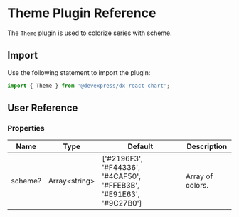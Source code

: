 # Theme Plugin Reference

The `Theme` plugin is used to colorize series with scheme.

## Import

Use the following statement to import the plugin:

```js
import { Theme } from '@devexpress/dx-react-chart';
```

## User Reference

### Properties

Name | Type | Default | Description
-----|------|---------|------------
scheme? | Array&lt;string&gt; | ['#2196F3', '#F44336', '#4CAF50', '#FFEB3B', '#E91E63', '#9C27B0'] | Array of colors.

